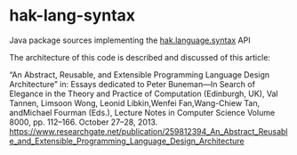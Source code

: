 # hak-lang-syntax
Java package sources implementing the [hak.language.syntax](https://hassan-ait-kaci.net/hlt/doc/hlt/api/hlt/language/syntax/package-summary.html) API

The architecture of this code is described and discussed of this article:

“An Abstract, Reusable, and Extensible Programming Language Design Architecture” in: Essays dedicated to Peter
Buneman—In Search of Elegance in the Theory and Practice of Computation (Edinburgh, UK), Val Tannen, Limsoon
Wong, Leonid Libkin,Wenfei Fan,Wang-Chiew Tan, andMichael Fourman (Eds.), Lecture Notes in Computer Science
Volume 8000, pp. 112–166. October 27–28, 2013. https://www.researchgate.net/publication/259812394_An_Abstract_Reusable_and_Extensible_Programming_Language_Design_Architecture
